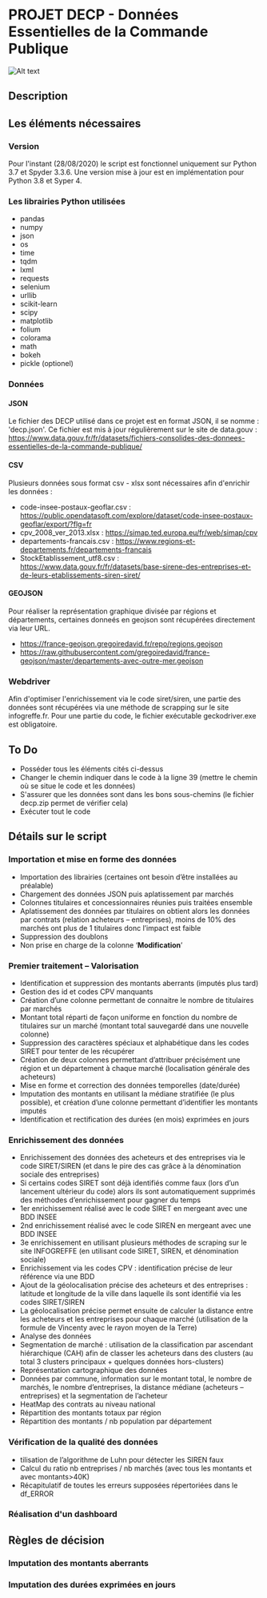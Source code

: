 # PROJET DECP - Données Essentielles de la Commande Publique

![Alt text](H:/Desktop/logoProjetDECP.PNG?raw=true "Title")

## Description


## Les éléments nécessaires 
### Version
Pour l'instant (28/08/2020) le script est fonctionnel uniquement sur Python 3.7 et Spyder 3.3.6.
Une version mise à jour est en implémentation pour Python 3.8 et Syper 4.

### Les librairies Python utilisées
- pandas 
- numpy
- json 
- os 
- time
- tqdm
- lxml
- requests
- selenium
- urllib
- scikit-learn
- scipy
- matplotlib
- folium
- colorama
- math
- bokeh
- pickle (optionel)

### Données
#### JSON
Le fichier des DECP utilisé dans ce projet est en format JSON, il se nomme : 'decp.json'. Ce fichier est mis à jour régulièrement sur le site de data.gouv : 
https://www.data.gouv.fr/fr/datasets/fichiers-consolides-des-donnees-essentielles-de-la-commande-publique/

#### CSV
Plusieurs données sous format csv - xlsx sont nécessaires afin d'enrichir les données :
- code-insee-postaux-geoflar.csv : https://public.opendatasoft.com/explore/dataset/code-insee-postaux-geoflar/export/?flg=fr
- cpv_2008_ver_2013.xlsx : https://simap.ted.europa.eu/fr/web/simap/cpv
- departements-francais.csv : https://www.regions-et-departements.fr/departements-francais
- StockEtablissement_utf8.csv : https://www.data.gouv.fr/fr/datasets/base-sirene-des-entreprises-et-de-leurs-etablissements-siren-siret/

#### GEOJSON
Pour réaliser la représentation graphique divisée par régions et départements, certaines donneés en geojson sont récupérées directement via leur URL.
- https://france-geojson.gregoiredavid.fr/repo/regions.geojson
- https://raw.githubusercontent.com/gregoiredavid/france-geojson/master/departements-avec-outre-mer.geojson

### Webdriver
Afin d'optimiser l'enrichissement via le code siret/siren, une partie des données sont récupérées via une méthode de scrapping sur le site infogreffe.fr. Pour une partie du code, le fichier exécutable geckodriver.exe est obligatoire. 


## To Do
- Posséder tous les éléments cités ci-dessus
- Changer le chemin indiquer dans le code à la ligne 39 (mettre le chemin où se situe le code et les données)
- S'assurer que les données sont dans les bons sous-chemins (le fichier decp.zip permet de vérifier cela)
- Exécuter tout le code 

## Détails sur le script
### Importation et mise en forme des données 
- Importation des librairies (certaines ont besoin d’être installées au préalable)
- Chargement des données JSON puis aplatissement par marchés
- Colonnes titulaires et concessionnaires réunies puis traitées ensemble
- Aplatissement des données par titulaires on obtient alors les données par contrats (relation acheteurs – entreprises), moins de 10% des marchés ont plus de 1 titulaires donc l’impact est faible
- Suppression des doublons
- Non prise en charge de la colonne ‘<b>Modification</b>’

### Premier traitement – Valorisation 
- Identification et suppression des montants aberrants (imputés plus tard)
- Gestion des id et codes CPV manquants
- Création d’une colonne permettant de connaitre le nombre de titulaires par marchés
- Montant total réparti de façon uniforme en fonction du nombre de titulaires sur un marché (montant total sauvegardé dans une nouvelle colonne)
- Suppression des caractères spéciaux et alphabétique dans les codes SIRET pour tenter de les récupérer
- Création de deux colonnes permettant d’attribuer précisément une région et un département à chaque marché (localisation générale des acheteurs)
- Mise en forme et correction des données temporelles (date/durée)
- Imputation des montants en utilisant la médiane stratifiée (le plus possible), et création d’une colonne permettant d’identifier les montants imputés
- Identification et rectification des durées (en mois) exprimées en jours

### Enrichissement des données 
- Enrichissement des données des acheteurs et des entreprises via le code SIRET/SIREN (et dans le pire des cas grâce à la dénomination sociale des entreprises)
- Si certains codes SIRET sont déjà identifiés comme faux (lors d’un lancement ultérieur du code) alors ils sont automatiquement supprimés des méthodes d’enrichissement pour gagner du temps
- 1er enrichissement réalisé avec le code SIRET en mergeant avec une BDD INSEE
- 2nd enrichissement réalisé avec le code SIREN en mergeant avec une BDD INSEE
- 3e enrichissement en utilisant plusieurs méthodes de scraping sur le site INFOGREFFE (en utilisant code SIRET, SIREN, et dénomination sociale)
- Enrichissement via les codes CPV : identification précise de leur référence via une BDD
- Ajout de la géolocalisation précise des acheteurs et des entreprises : latitude et longitude de la ville dans laquelle ils sont identifié via les codes SIRET/SIREN
- La géolocalisation précise permet ensuite de calculer la distance entre les acheteurs et les entreprises pour chaque marché (utilisation de la formule de Vincenty avec le rayon moyen de la Terre)
- Analyse des données
- Segmentation de marché : utilisation de la classification par ascendant hiérarchique (CAH) afin de classer les acheteurs dans des clusters (au total 3 clusters principaux + quelques données hors-clusters)
- Représentation cartographique des données
- Données par commune, information sur le montant total, le nombre de marchés, le nombre d’entreprises, la distance médiane (acheteurs – entreprises) et la segmentation de l’acheteur
- HeatMap des contrats au niveau national
- Répartition des montants totaux par région
- Répartition des montants / nb population par département
 

### Vérification de la qualité des données
- tilisation de l’algorithme de Luhn pour détecter les SIREN faux
- Calcul du ratio nb entreprises / nb marchés (avec tous les montants et avec montants>40K)
- Récapitulatif de toutes les erreurs supposées répertoriées dans le df_ERROR

### Réalisation d'un dashboard 


## Règles de décision
### Imputation des montants aberrants


### Imputation des durées exprimées en jours

